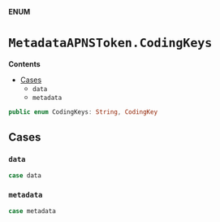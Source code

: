 **ENUM**

# `MetadataAPNSToken.CodingKeys`

**Contents**

- [Cases](#cases)
  - `data`
  - `metadata`

```swift
public enum CodingKeys: String, CodingKey
```

## Cases
### `data`

```swift
case data
```

### `metadata`

```swift
case metadata
```
